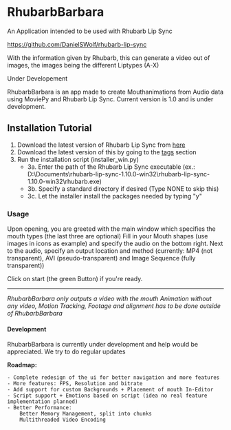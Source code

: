 # RhubarbBarbara

An Application intended to be used with Rhubarb Lip Sync

<https://github.com/DanielSWolf/rhubarb-lip-sync>

With the information given by Rhubarb, this can generate a video out of images, the images being the different Liptypes (A-X)

Under Developement

RhubarbBarbara is an app made to create Mouthanimations from Audio data using MoviePy and Rhubarb Lip Sync. Current version is 1.0 and is under development.

## Installation Tutorial

1. Download the latest version of Rhubarb Lip Sync from [here](https://github.com/DanielSWolf/rhubarb-lip-sync/releases/tag/v1.10.0)
2. Download the latest version of this by going to the [tags](https://github.com/Christoferis/RhubarbBarbara/tags) section
3. Run the installation script (installer_win.py)
    - 3a. Enter the path of the Rhubarb Lip Sync executable (ex.: D:\Documents\rhubarb-lip-sync-1.10.0-win32\rhubarb-lip-sync-1.10.0-win32\rhubarb.exe)
    - 3b. Specify a standard directory if desired (Type NONE to skip this)
    - 3c. Let the installer install the packages needed by typing "y"

### Usage

Upon opening, you are greeted with the main window which specifies the mouth types (the last three are optional)
Fill in your Mouth shapes (use images in icons as example) and specify the audio on the bottom right.
Next to the audio, specify an output location and method (currently: MP4 (not transparent), AVI (pseudo-transparent) and Image Sequence (fully transparent))

Click on start (the green Button) if you're ready.

---

*RhubarbBarbara only outputs a video with the mouth Animation without any video, Motion Tracking, Footage and alignment has to be done outside of RhubarbBarbara*

#### Development

RhubarbBarbara is currently under development and help would be appreciated. We try to do regular updates

**Roadmap:**

    - Complete redesign of the ui for better navigation and more features
    - More features: FPS, Resolution and bitrate
    - Add support for custom Backgrounds + Placement of mouth In-Editor
    - Script support + Emotions based on script (idea no real feature implementation planned)
    - Better Performance: 
        Better Memory Management, split into chunks
        Multithreaded Video Encoding
